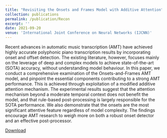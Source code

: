 ```yaml
---
title: "Revisiting the Onsets and Frames Model with Additive Attention"
collection: publications
permalink: /publication/Recon
excerpt: ''
date: 2021-09-20 
venue: 'International Joint Conference on Neural Networks (IJCNN)'
---
```

Recent advances in automatic music transcription (AMT) have achieved highly accurate polyphonic piano transcription results by incorporating onset and offset detection. The existing literature, however, focuses mainly on the leverage of deep and complex models to achieve state-of-the-art (SOTA) accuracy, without understanding model behaviour. In this paper, we conduct a comprehensive examination of the Onsets-and-Frames AMT model, and pinpoint the essential components contributing to a strong AMT performance. This is achieved through exploitation of a modified additive attention mechanism. The experimental results suggest that the attention mechanism beyond a moderate temporal context does not benefit the model, and that rule-based post-processing is largely responsible for the SOTA performance. We also demonstrate that the onsets are the most significant attentive feature regardless of model complexity. The findings encourage AMT research to weigh more on both a robust onset detector and an effective post-processor.

[Download](https://ieeexplore.ieee.org/abstract/document/9533407)
